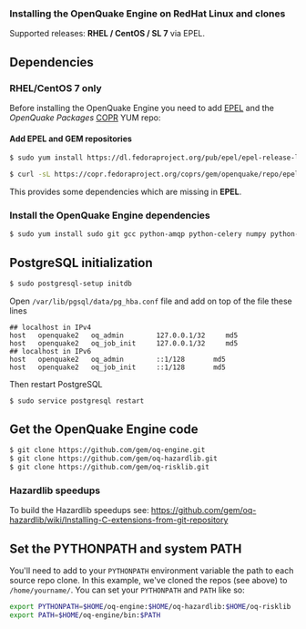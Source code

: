 ### Installing the OpenQuake Engine on RedHat Linux and clones
Supported releases: **RHEL / CentOS / SL 7** via EPEL.

## Dependencies

### RHEL/CentOS 7 only

Before installing the OpenQuake Engine you need to add [EPEL](https://fedoraproject.org/wiki/EPEL) and the _OpenQuake Packages_ [COPR](https://copr.fedoraproject.org/coprs/gem/openquake/    ) YUM repo:

#### Add EPEL and GEM repositories

```bash
$ sudo yum install https://dl.fedoraproject.org/pub/epel/epel-release-latest-7.noarch.rpm
```

```bash
$ curl -sL https://copr.fedoraproject.org/coprs/gem/openquake/repo/epel-7/gem-openquake-epel-7.repo | sudo tee /etc/yum.repos.d/gem-openquake-epel-7.repo

```
This provides some dependencies which are missing in **EPEL**.

### Install the OpenQuake Engine dependencies

```bash
$ sudo yum install sudo git gcc python-amqp python-celery numpy python-paramiko scipy python-shapely python-psycopg2 python-django python-setuptools python-psutil python-mock python-futures python-docutils rabbitmq-server postgresql-server h5py
```

## PostgreSQL initialization
```bash
$ sudo postgresql-setup initdb
```

Open `/var/lib/pgsql/data/pg_hba.conf` file and add on top of the file these lines
```
## localhost in IPv4
host   openquake2   oq_admin        127.0.0.1/32     md5
host   openquake2   oq_job_init     127.0.0.1/32     md5
## localhost in IPv6
host   openquake2   oq_admin        ::1/128       md5
host   openquake2   oq_job_init     ::1/128       md5
```
Then restart PostgreSQL
```bash
$ sudo service postgresql restart
```

## Get the OpenQuake Engine code
```bash
$ git clone https://github.com/gem/oq-engine.git
$ git clone https://github.com/gem/oq-hazardlib.git
$ git clone https://github.com/gem/oq-risklib.git
```
### Hazardlib speedups

To build the Hazardlib speedups see: https://github.com/gem/oq-hazardlib/wiki/Installing-C-extensions-from-git-repository

## Set the PYTHONPATH and system PATH
You'll need to add to your `PYTHONPATH` environment variable the path to each source repo clone. In this example, we've cloned the repos (see above) to `/home/yourname/`. You can set your `PYTHONPATH` and  `PATH` like so:
```bash
export PYTHONPATH=$HOME/oq-engine:$HOME/oq-hazardlib:$HOME/oq-risklib
export PATH=$HOME/oq-engine/bin:$PATH
```
